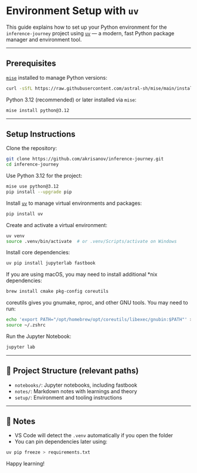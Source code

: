 # Environment Setup with `uv`

This guide explains how to set up your Python environment for the `inference-journey` project using
[`uv`](https://github.com/astral-sh/uv) — a modern, fast Python package manager and environment tool.

---

## Prerequisites

[`mise`](https://github.com/astral-sh/mise) installed to manage Python versions:

```bash
curl -sSfL https://raw.githubusercontent.com/astral-sh/mise/main/install.sh | sh
```

Python 3.12 (recommended) or later installed via `mise`:

```bash
mise install python@3.12
```

---

## Setup Instructions

Clone the repository:

```bash
git clone https://github.com/akrisanov/inference-journey.git
cd inference-journey
```

Use Python 3.12 for the project:

```bash
mise use python@3.12
pip install --upgrade pip
```

Install [`uv`](https://github.com/astral-sh/uv) to manage virtual environments and packages:

```bash
pip install uv
```

Create and activate a virtual environment:

```bash
uv venv
source .venv/bin/activate  # or .venv/Scripts/activate on Windows
```

Install core dependencies:

```bash
uv pip install jupyterlab fastbook
```

If you are using macOS, you may need to install additional *nix dependencies:

```bash
brew install cmake pkg-config coreutils
```

coreutils gives you gnumake, nproc, and other GNU tools. You may need to run:

```bash
echo 'export PATH="/opt/homebrew/opt/coreutils/libexec/gnubin:$PATH"' >> ~/.zshrc
source ~/.zshrc
```

Run the Jupyter Notebook:

```bash
jupyter lab
```

---

## 📁 Project Structure (relevant paths)

- `notebooks/`: Jupyter notebooks, including fastbook
- `notes/`: Markdown notes with learnings and theory
- `setup/`: Environment and tooling instructions

---

## 📌 Notes

- VS Code will detect the `.venv` automatically if you open the folder
- You can pin dependencies later using:

```bash
uv pip freeze > requirements.txt
```

Happy learning!
